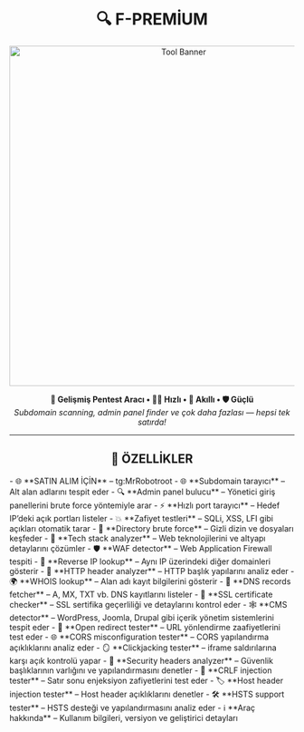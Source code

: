 <!-- Başlık ve logo -->
<h1 align="center">
  🔍 F-PREMİUM
</h1>

<p align="center">
  <img src="https://i.imgur.com/a3Fq2iG.jpeg" alt="Tool Banner" width="600"/>
</p>

<p align="center">
  <b>🔧 Gelişmiş Pentest Aracı • 👨‍💻 Hızlı • 🧠 Akıllı • 🛡️ Güçlü</b><br>
  <i>Subdomain scanning, admin panel finder ve çok daha fazlası — hepsi tek satırda!</i>
</p>

---

<h2 align="center">🚀 <b>ÖZELLİKLER</b></h2>
- 🌐 **SATIN ALIM İÇİN** – tg:MrRobotroot
- 🌐 **Subdomain tarayıcı** – Alt alan adlarını tespit eder  
- 🔍 **Admin panel bulucu** – Yönetici giriş panellerini brute force yöntemiyle arar  
- ⚡ **Hızlı port tarayıcı** – Hedef IP’deki açık portları listeler  
- 💥 **Zafiyet testleri** – SQLi, XSS, LFI gibi açıkları otomatik tarar  
- 📁 **Directory brute force** – Gizli dizin ve dosyaları keşfeder  
- 🧬 **Tech stack analyzer** – Web teknolojilerini ve altyapı detaylarını çözümler  
- 🛡️ **WAF detector** – Web Application Firewall tespiti  
- 🔁 **Reverse IP lookup** – Aynı IP üzerindeki diğer domainleri gösterir  
- 🧾 **HTTP header analyzer** – HTTP başlık yapılarını analiz eder  
- 🌍 **WHOIS lookup** – Alan adı kayıt bilgilerini gösterir  
- 🧠 **DNS records fetcher** – A, MX, TXT vb. DNS kayıtlarını listeler  
- 🔐 **SSL certificate checker** – SSL sertifika geçerliliği ve detaylarını kontrol eder  
- 🕸️ **CMS detector** – WordPress, Joomla, Drupal gibi içerik yönetim sistemlerini tespit eder  
- 🔀 **Open redirect tester** – URL yönlendirme zaafiyetlerini test eder  
- 🌐 **CORS misconfiguration tester** – CORS yapılandırma açıklıklarını analiz eder  
- 🪞 **Clickjacking tester** – iframe saldırılarına karşı açık kontrolü yapar  
- 🧷 **Security headers analyzer** – Güvenlik başlıklarının varlığını ve yapılandırmasını denetler  
- 📏 **CRLF injection tester** – Satır sonu enjeksiyon zafiyetlerini test eder  
- 🏷️ **Host header injection tester** – Host header açıklıklarını denetler  
- 🛠️ **HSTS support tester** – HSTS desteği ve yapılandırmasını analiz eder  
- ℹ️ **Araç hakkında** – Kullanım bilgileri, versiyon ve geliştirici detayları  
